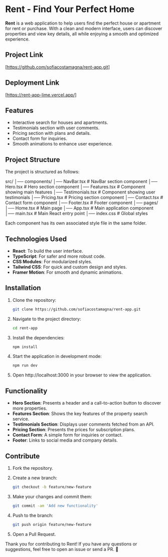 # Rent - Find Your Perfect Home

**Rent** is a web application to help users find the perfect house or apartment for rent or purchase. With a clean and modern interface, users can discover properties and view key details, all while enjoying a smooth and optimized experience.
## Project Link

[https://github.com/sofiacostamagna/rent-app.git]

## Deployment Link

[https://rent-app-lime.vercel.app/]

## Features

- Interactive search for houses and apartments.
- Testimonials section with user comments.
- Pricing section with plans and details.
- Contact form for inquiries.
- Smooth animations to enhance user experience.

## Project Structure

The project is structured as follows:

src/
│── components/
    │── NavBar.tsx # NavBar section component
    │── Hero.tsx # Hero section component
    │── Features.tsx # Component showing main features
    │── Testimonials.tsx # Component showing user testimonials
    │── Pricing.tsx # Pricing section component
    │── Contact.tsx # Contact form component
    │── Footer.tsx # Footer component
│── pages/
    │── Home.tsx # Main page
│── App.tsx # Main application component
│── main.tsx # Main React entry point
│── index.css # Global styles

Each component has its own associated style file in the same folder.

## Technologies Used

- **React**: To build the user interface.
- **TypeScript**: For safer and more robust code.
- **CSS Modules**: For modularized styles.
- **Tailwind CSS**: For quick and custom design and styles.
- **Framer Motion**: For smooth and dynamic animations.

## Installation

1. Clone the repository:

   ```bash
   git clone https://github.com/sofiacostamagna/rent-app.git
   ```

2. Navigate to the project directory:

   ```bash
   cd rent-app
   ```

3. Install the dependencies:

   ```bash
   npm install
   ```

4. Start the application in development mode:

   ```bash
   npm run dev
   ```

5. Open http://localhost:3000 in your browser to view the application.

## Functionality

- **Hero Section**: Presents a header and a call-to-action button to discover more properties.
- **Features Section**: Shows the key features of the property search service.
- **Testimonials Section**: Displays user comments fetched from an API.
- **Pricing Section**: Presents the prices for subscription plans.
- **Contact Form**: A simple form for inquiries or contact.
- **Footer**: Links to social media and company details.

## Contribute

1. Fork the repository.

2. Create a new branch:

   ```bash
   git checkout -b feature/new-feature
   ```

3. Make your changes and commit them:

   ```bash
   git commit -am 'Add new functionality'
   ```

4. Push to the branch:

   ```bash
   git push origin feature/new-feature
   ```

5. Open a Pull Request.

Thank you for contributing to Rent! If you have any questions or suggestions, feel free to open an issue or send a PR. 🙌
